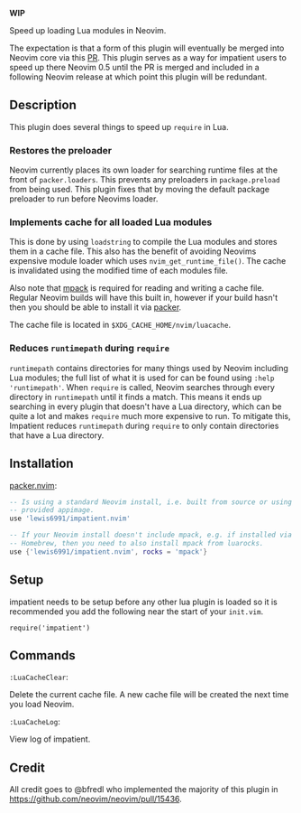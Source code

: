 **WIP**

Speed up loading Lua modules in Neovim.

The expectation is that a form of this plugin will eventually be merged into Neovim core via this [PR](https://github.com/neovim/neovim/pull/15436). This plugin serves as a way for impatient users to speed up there Neovim 0.5 until the PR is merged and included in a following Neovim release at which point this plugin will be redundant.

## Description

This plugin does several things to speed up `require` in Lua.

### Restores the preloader

Neovim currently places its own loader for searching runtime files at the front of `packer.loaders`. This prevents any preloaders in `package.preload` from being used. This plugin fixes that by moving the default package preloader to run before Neovims loader.

### Implements cache for all loaded Lua modules

This is done by using `loadstring` to compile the Lua modules and stores them in a cache file. This also has the benefit of avoiding Neovims expensive module loader which uses `nvim_get_runtime_file()`. The cache is invalidated using the modified time of each modules file.

Also note that [mpack](https://luarocks.org/modules/tarruda/mpack) is required for reading and writing a cache file. Regular Neovim builds will have this built in, however if your build hasn't then you should be able to install it via [packer](https://github.com/wbthomason/packer.nvim).

The cache file is located in `$XDG_CACHE_HOME/nvim/luacache`.

### Reduces `runtimepath` during `require`

`runtimepath` contains directories for many things used by Neovim including Lua modules; the full list of what it is used for can be found using `:help 'runtimepath'`. When `require` is called, Neovim searches through every directory in `runtimepath` until it finds a match. This means it ends up searching in every plugin that doesn't have a Lua directory, which can be quite a lot and makes `require` much more expensive to run. To mitigate this, Impatient reduces `runtimepath` during `require` to only contain directories that have a Lua directory.

## Installation

[packer.nvim](https://github.com/wbthomason/packer.nvim):
```lua
-- Is using a standard Neovim install, i.e. built from source or using a
-- provided appimage.
use 'lewis6991/impatient.nvim'

-- If your Neovim install doesn't include mpack, e.g. if installed via
-- Homebrew, then you need to also install mpack from luarocks.
use {'lewis6991/impatient.nvim', rocks = 'mpack'}
```

## Setup

impatient needs to be setup before any other lua plugin is loaded so it is recommended you add the following near the start of your `init.vim`.

```viml
require('impatient')
```

## Commands

`:LuaCacheClear`:

Delete the current cache file. A new cache file will be created the next time you load Neovim.

`:LuaCacheLog`:

View log of impatient.

## Credit

All credit goes to @bfredl who implemented the majority of this plugin in https://github.com/neovim/neovim/pull/15436.
